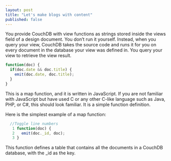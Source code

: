 ```yaml
---
layout: post
title: "Let's make blogs with content"
published: false
---
```


You provide CouchDB with view functions as strings stored inside the views field of a design document. You don’t run it yourself. Instead, when you query your view, CouchDB takes the source code and runs it for you on every document in the database your view was defined in. You query your view to retrieve the view result.

```javascript
function(doc) {
  if(doc.date && doc.title) {
    emit(doc.date, doc.title);
  }
}
```

This is a map function, and it is written in JavaScript. If you are not familiar with JavaScript but have used C or any other C-like language such as Java, PHP, or C#, this should look familiar. It is a simple function definition.

Here is the simplest example of a map function:

```javascript
  //Toggle line numbers
   1 function(doc) {
   2   emit(doc._id, doc);
   3 }
```

This function defines a table that contains all the documents in a CouchDB database, with the _id as the key.
